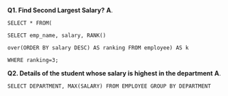 **Q1. Find Second Largest Salary?**
**A**.
```
SELECT * FROM(

SELECT emp_name, salary, RANK() 

over(ORDER BY salary DESC) AS ranking FROM employee) AS k

WHERE ranking=3;
```

**Q2. Details of the student whose salary is highest in the department**
**A**.
```
SELECT DEPARTMENT, MAX(SALARY) FROM EMPLOYEE GROUP BY DEPARTMENT
```
